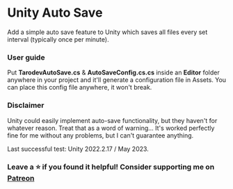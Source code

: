 # Unity Auto Save
Add a simple auto save feature to Unity which saves all files every set interval (typically once per minute). 

### User guide<br>
Put <b>TarodevAutoSave.cs</b> & <b>AutoSaveConfig.cs.cs</b> inside an <b>Editor</b> folder anywhere in your project and it'll generate a configuration file in Assets. You can place this config file anywhere, it won't break.

### Disclaimer
Unity could easily implement auto-save functionality, but they haven't for whatever reason. Treat that as a word of warning... It's worked perfectly fine for me without any problems, but I can't guarantee anything.

Last successful test: Unity 2022.2.17 / May 2023.

### Leave a ⭐ if you found it helpful! Consider supporting me on [Patreon](https://www.patreon.com/tarodev)

